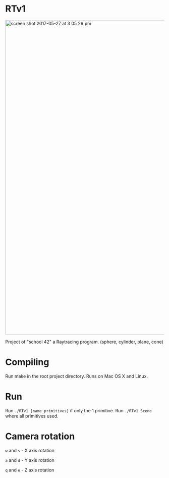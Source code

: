 # RTv1

<img width="996" alt="screen shot 2017-05-27 at 3 05 29 pm" src="https://cloud.githubusercontent.com/assets/28670612/26521305/f61c0290-42ed-11e7-855a-c08cc564c795.png">

Project of "school 42" a Raytracing program. (sphere, cylinder, plane, cone)

# Compiling
Run make in the root project directory. Runs on Mac OS X and Linux.

# Run
Run `./RTv1 [name_primitives]` if only the 1 primitive.
Run `./RTv1 Scene` where all primitives used.

# Camera rotation
`w` and `s` - X axis rotation

`a` and `d` - Y axis rotation

`q` and `e` - Z axis rotation
